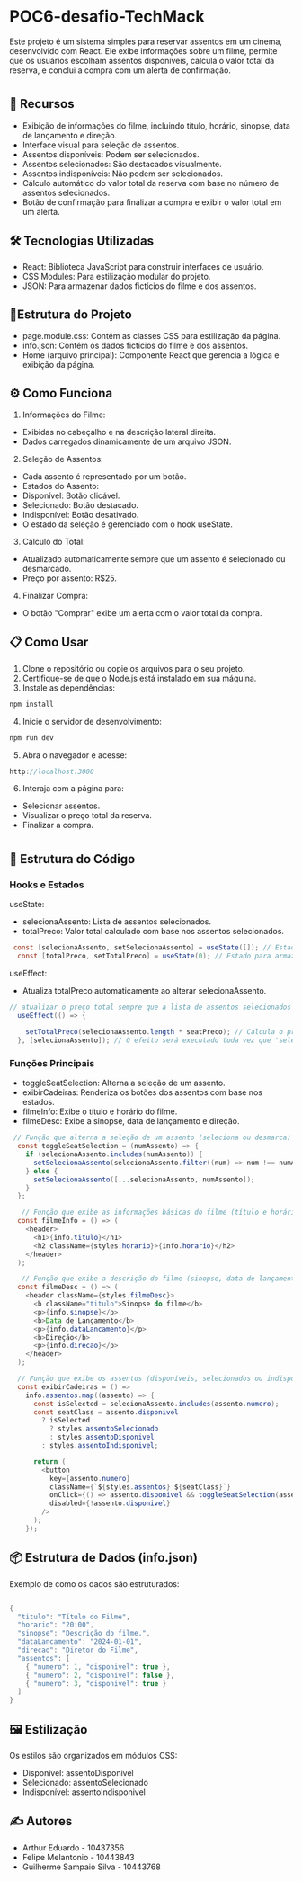 # POC6-desafio-TechMack
Este projeto é um sistema simples para reservar assentos em um cinema, desenvolvido com React. Ele exibe informações sobre um filme, permite que os usuários escolham assentos disponíveis, calcula o valor total da reserva, e conclui a compra com um alerta de confirmação.
#

## 🚀 Recursos
- Exibição de informações do filme, incluindo título, horário, sinopse, data de lançamento e direção.
- Interface visual para seleção de assentos.
- Assentos disponíveis: Podem ser selecionados.
- Assentos selecionados: São destacados visualmente.
- Assentos indisponíveis: Não podem ser selecionados.
- Cálculo automático do valor total da reserva com base no número de assentos selecionados.
- Botão de confirmação para finalizar a compra e exibir o valor total em um alerta.

## 🛠️ Tecnologias Utilizadas
- React: Biblioteca JavaScript para construir interfaces de usuário.
- CSS Modules: Para estilização modular do projeto.
- JSON: Para armazenar dados fictícios do filme e dos assentos.

## 📂Estrutura do Projeto
- page.module.css: Contém as classes CSS para estilização da página.
- info.json: Contém os dados fictícios do filme e dos assentos.
- Home (arquivo principal): Componente React que gerencia a lógica e exibição da página.

## ⚙️ Como Funciona
 1. Informações do Filme:

- Exibidas no cabeçalho e na descrição lateral direita.
- Dados carregados dinamicamente de um arquivo JSON.
 2. Seleção de Assentos:

- Cada assento é representado por um botão.
- Estados do Assento:
- Disponível: Botão clicável.
- Selecionado: Botão destacado.
- Indisponível: Botão desativado.
- O estado da seleção é gerenciado com o hook useState. 
 3. Cálculo do Total:

- Atualizado automaticamente sempre que um assento é selecionado ou desmarcado.
- Preço por assento: R$25.
 4. Finalizar Compra:

- O botão "Comprar" exibe um alerta com o valor total da compra.

## 📋 Como Usar
1. Clone o repositório ou copie os arquivos para o seu projeto.
2. Certifique-se de que o Node.js está instalado em sua máquina.
3. Instale as dependências:
``` java
npm install
```
4. Inicie o servidor de desenvolvimento:
```java
npm run dev
```
5. Abra o navegador e acesse:
``` java
http://localhost:3000
```
6. Interaja com a página para:
- Selecionar assentos.
- Visualizar o preço total da reserva.
- Finalizar a compra.
#

## 📄 Estrutura do Código
### Hooks e Estados
useState:
- selecionaAssento: Lista de assentos selecionados.
- totalPreco: Valor total calculado com base nos assentos selecionados.

``` java
 const [selecionaAssento, setSelecionaAssento] = useState([]); // Estado para armazenar o preço total
  const [totalPreco, setTotalPreco] = useState(0); // Estado para armazenar o preço total
```
  
useEffect:
- Atualiza totalPreco automaticamente ao alterar selecionaAssento.

``` java
// atualizar o preço total sempre que a lista de assentos selecionados mudar  
  useEffect(() => {
   
    setTotalPreco(selecionaAssento.length * seatPreco); // Calcula o preço total
  }, [selecionaAssento]); // O efeito será executado toda vez que 'selecionaAssento' mudar
```

### Funções Principais
- toggleSeatSelection: Alterna a seleção de um assento.
- exibirCadeiras: Renderiza os botões dos assentos com base nos estados.
- filmeInfo: Exibe o título e horário do filme.
- filmeDesc: Exibe a sinopse, data de lançamento e direção.

``` java
 // Função que alterna a seleção de um assento (seleciona ou desmarca)
  const toggleSeatSelection = (numAssento) => {
    if (selecionaAssento.includes(numAssento)) {
      setSelecionaAssento(selecionaAssento.filter((num) => num !== numAssento));
    } else {
      setSelecionaAssento([...selecionaAssento, numAssento]);
    }
  };

   // Função que exibe as informações básicas do filme (título e horário)
  const filmeInfo = () => (
    <header>
      <h1>{info.titulo}</h1>
      <h2 className={styles.horario}>{info.horario}</h2>
    </header>
  );

   // Função que exibe a descrição do filme (sinopse, data de lançamento, direção)
  const filmeDesc = () => (
    <header className={styles.filmeDesc}>
      <b className="titulo">Sinopse do filme</b>
      <p>{info.sinopse}</p>
      <b>Data de Lançamento</b>
      <p>{info.dataLancamento}</p>
      <b>Direção</b>
      <p>{info.direcao}</p>
    </header>
  );

  // Função que exibe os assentos (disponíveis, selecionados ou indisponíveis)
  const exibirCadeiras = () =>
    info.assentos.map((assento) => {
      const isSelected = selecionaAssento.includes(assento.numero);
      const seatClass = assento.disponivel
        ? isSelected
          ? styles.assentoSelecionado
          : styles.assentoDisponivel
        : styles.assentoIndisponivel;

      return (
        <button
          key={assento.numero}
          className={`${styles.assentos} ${seatClass}`}
          onClick={() => assento.disponivel && toggleSeatSelection(assento.numero)}
          disabled={!assento.disponivel}
        />
      );
    });
```


## 📦 Estrutura de Dados (info.json)
Exemplo de como os dados são estruturados:
``` java

{
  "titulo": "Título do Filme",
  "horario": "20:00",
  "sinopse": "Descrição do filme.",
  "dataLancamento": "2024-01-01",
  "direcao": "Diretor do Filme",
  "assentos": [
    { "numero": 1, "disponivel": true },
    { "numero": 2, "disponivel": false },
    { "numero": 3, "disponivel": true }
  ]
}
```


## 🖼️ Estilização
Os estilos são organizados em módulos CSS:

- Disponível: assentoDisponivel
- Selecionado: assentoSelecionado
- Indisponível: assentoIndisponivel


## ✍️ Autores
- Arthur Eduardo - 10437356
- Felipe Melantonio - 10443843
- Guilherme Sampaio Silva - 10443768
